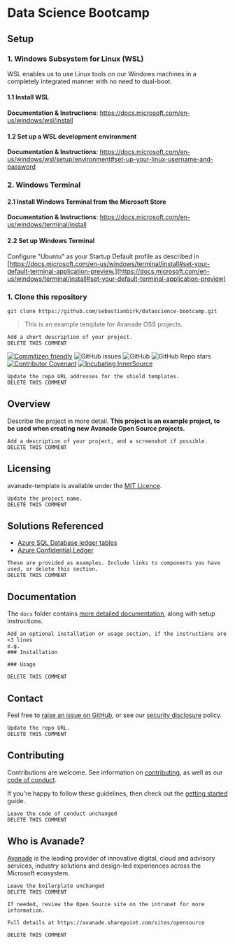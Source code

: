 # Data Science Bootcamp

## Setup

### 1. Windows Subsystem for Linux (WSL)
WSL enables us to use Linux tools on our Windows machines in a completely integrated manner with no need to dual-boot.

#### 1.1 Install WSL
**Documentation & Instructions**: https://docs.microsoft.com/en-us/windows/wsl/install

#### 1.2 Set up a WSL development environment
**Documentation & Instructions**: https://docs.microsoft.com/en-us/windows/wsl/setup/environment#set-up-your-linux-username-and-password

### 2. Windows Terminal

#### 2.1 Install Windows Terminal from the Microsoft Store
**Documentation & Instructions**: https://docs.microsoft.com/en-us/windows/terminal/install

#### 2.2 Set up Windows Terminal
Configure "Ubuntu" as your Startup Default profile as described in [https://docs.microsoft.com/en-us/windows/terminal/install#set-your-default-terminal-application-preview.](https://docs.microsoft.com/en-us/windows/terminal/install#set-your-default-terminal-application-preview)

### 1. Clone this repository
```git clone https://github.com/sebastianbirk/datascience-bootcamp.git```
> This is an example template for Avanade OSS projects.

```
Add a short description of your project.
DELETE THIS COMMENT
```

[![Commitizen friendly](https://img.shields.io/badge/commitizen-friendly-brightgreen.svg)](http://commitizen.github.io/cz-cli/)
![GitHub issues](https://img.shields.io/github/issues/Avanade/avanade-template)
![GitHub](https://img.shields.io/github/license/Avanade/avanade-template)
![GitHub Repo stars](https://img.shields.io/github/stars/Avanade/avanade-template?style=social)
[![Contributor Covenant](https://img.shields.io/badge/Contributor%20Covenant-2.1-4baaaa.svg)](https://avanade.github.io/code-of-conduct/)
[![Incubating InnerSource](https://img.shields.io/badge/Incubating-Ava--Maturity-%23FF5800?labelColor=yellow)](https://avanade.github.io/maturity-model/)

```
Update the repo URL addresses for the shield templates.
DELETE THIS COMMENT
```

## Overview
Describe the project in more detail. **This project is an example project, to be used when creating new Avanade Open Source projects.**

```
Add a description of your project, and a screenshot if possible.
DELETE THIS COMMENT
```


## Licensing
avanade-template is available under the [MIT Licence](./LICENCE).
```
Update the project name.
DELETE THIS COMMENT
```

## Solutions Referenced

- [Azure SQL Database ledger tables](https://docs.microsoft.com/en-us/azure/azure-sql/database/ledger-overview?WT.mc_id=AI-MVP-5004204)
- [Azure Confidential Ledger](https://docs.microsoft.com/en-gb/azure/confidential-ledger/?WT.mc_id=AI-MVP-5004204)


```
These are provided as examples. Include links to components you have used, or delete this section.
DELETE THIS COMMENT
```

## Documentation
The `docs` folder contains [more detailed documentation](./docs/start-here.md), along with setup instructions.

```
Add an optional installation or usage section, if the instructions are <3 lines
e.g.
### Installation

### Usage

DELETE THIS COMMENT
```

## Contact
Feel free to [raise an issue on GitHub](https://github.com/Avanade/avanade-template/issues), or see our [security disclosure](./SECURITY.md) policy.
```
Update the repo URL.
DELETE THIS COMMENT
```
## Contributing
Contributions are welcome. See information on [contributing](./CONTRIBUTING.md), as well as our [code of conduct](https://avanade.github.io/code-of-conduct/).

If you're happy to follow these guidelines, then check out the [getting started](./docs/start-here.md) guide.

```
Leave the code of conduct unchanged
DELETE THIS COMMENT
```

## Who is Avanade?

[Avanade](https://www.avanade.com) is the leading provider of innovative digital, cloud and advisory services, industry solutions and design-led experiences across the Microsoft ecosystem.
```
Leave the boilerplate unchanged
DELETE THIS COMMENT
```

```
If needed, review the Open Source site on the intranet for more information.

Full details at https://avanade.sharepoint.com/sites/opensource

DELETE THIS COMMENT
```
